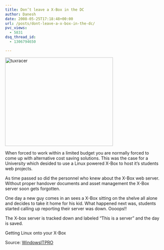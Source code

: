 ```yaml
---
title: Don’t leave a X-Box in the DC
author: Danesh
date: 2008-05-25T17:18:48+00:00
url: /posts/dont-leave-a-x-box-in-the-dc/
pvc_views:
  - 5831
dsq_thread_id:
  - 1306794650

---
```

[<img loading="lazy" class="alignnone size-full wp-image-586" title="tuxracer" src="/wp-content/uploads/2008/05/tuxracer11.jpg" alt="tuxracer" width="352" height="288" />][1]

When forced to work within a limited budget you are normally forced to come up with alternative cost saving solutions. This was the case for a University which desided to use a Linux powered X-Box to host it&#8217;s students web projects.

As time passed so did the personnel who knew about the X-Box web server. Without proper handover documents and asset management the X-Box server soon gets forgotten.

One day a new guy comes in an sees a X-Box sitting on the shelve all alone and decides to take it home for his kid. What happened next was, students started calling up reporting their server was down. Oooops!!

The X-box server is tracked down and labeled &#8220;This is a server&#8221; and the day is saved.

Getting Linux onto your X-Box

Source: [WindowsITPRO][2]

 [1]: /wp-content/uploads/2008/05/tuxracer11.jpg
 [2]: http://windowsitpro.com/article/articleid/50428/the-website-is-down-because-someone-removed-the-x-box.html